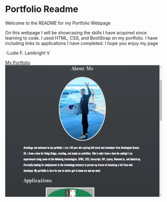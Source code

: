 # Portfolio Readme

Welcome to the README for my Portfolio Webpage

On this webpage I will be showcasing the skills I have acquired since learning to code. I used HTML, CSS, and BootStrap on my portfolio.
I have including links to applications I have completed.
I hope you enjoy my page

-Ludie F. Lambright V

[My Portfolio](https://veidul.github.io/Portfolio/)
![Demo Image](./SS.png)
